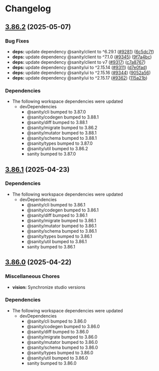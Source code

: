 # Changelog

## [3.86.2](https://github.com/sanity-io/sanity/compare/v3.86.1...v3.86.2) (2025-05-07)


### Bug Fixes

* **deps:** update dependency @sanity/client to ^6.29.1 ([#9281](https://github.com/sanity-io/sanity/issues/9281)) ([6c5dc7f](https://github.com/sanity-io/sanity/commit/6c5dc7f353688e4413b5b4ff9e891d187ece1e69))
* **deps:** update dependency @sanity/client to ^7.1.0 ([#9345](https://github.com/sanity-io/sanity/issues/9345)) ([9f7a4bc](https://github.com/sanity-io/sanity/commit/9f7a4bc4c547be65e50be57bad0f44887591a938))
* **deps:** update dependency @sanity/client to v7 ([#9317](https://github.com/sanity-io/sanity/issues/9317)) ([c7a8767](https://github.com/sanity-io/sanity/commit/c7a87671a816109e8a0b6174c4032ad7c70888d5))
* **deps:** update dependency @sanity/ui to ^2.15.14 ([#9311](https://github.com/sanity-io/sanity/issues/9311)) ([d7e0fad](https://github.com/sanity-io/sanity/commit/d7e0fad213f18277837369480ef9cb2ac387f5f4))
* **deps:** update dependency @sanity/ui to ^2.15.16 ([#9344](https://github.com/sanity-io/sanity/issues/9344)) ([9052a56](https://github.com/sanity-io/sanity/commit/9052a56a9556435eaa974455901483fb462b3c1f))
* **deps:** update dependency @sanity/ui to ^2.15.17 ([#9362](https://github.com/sanity-io/sanity/issues/9362)) ([115a21b](https://github.com/sanity-io/sanity/commit/115a21b1970ff72e2cf20886f03141427f8e7dd7))


### Dependencies

* The following workspace dependencies were updated
  * devDependencies
    * @sanity/cli bumped to 3.87.0
    * @sanity/codegen bumped to 3.88.1
    * @sanity/diff bumped to 3.88.1
    * @sanity/migrate bumped to 3.86.2
    * @sanity/mutator bumped to 3.88.1
    * @sanity/schema bumped to 3.88.1
    * @sanity/types bumped to 3.87.0
    * @sanity/util bumped to 3.86.2
    * sanity bumped to 3.87.0

## [3.86.1](https://github.com/sanity-io/sanity/compare/v3.86.0...v3.86.1) (2025-04-23)


### Dependencies

* The following workspace dependencies were updated
  * devDependencies
    * @sanity/cli bumped to 3.86.1
    * @sanity/codegen bumped to 3.86.1
    * @sanity/diff bumped to 3.86.1
    * @sanity/migrate bumped to 3.86.1
    * @sanity/mutator bumped to 3.86.1
    * @sanity/schema bumped to 3.86.1
    * @sanity/types bumped to 3.86.1
    * @sanity/util bumped to 3.86.1
    * sanity bumped to 3.86.1

## [3.86.0](https://github.com/sanity-io/sanity/compare/vision-v3.85.1...vision-v3.86.0) (2025-04-22)


### Miscellaneous Chores

* **vision:** Synchronize studio versions


### Dependencies

* The following workspace dependencies were updated
  * devDependencies
    * @sanity/cli bumped to 3.86.0
    * @sanity/codegen bumped to 3.86.0
    * @sanity/diff bumped to 3.86.0
    * @sanity/migrate bumped to 3.86.0
    * @sanity/mutator bumped to 3.86.0
    * @sanity/schema bumped to 3.86.0
    * @sanity/types bumped to 3.86.0
    * @sanity/util bumped to 3.86.0
    * sanity bumped to 3.86.0
